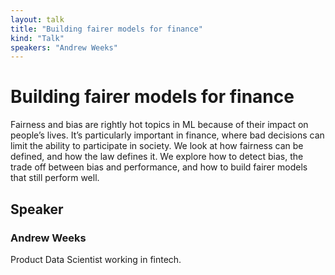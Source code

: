 ```yaml
---
layout: talk
title: "Building fairer models for finance"
kind: "Talk"
speakers: "Andrew Weeks"
---
```


# Building fairer models for finance

Fairness and bias are rightly hot topics in ML because of their impact on people’s lives. It’s particularly important in finance, where bad decisions can limit the ability to participate in society. We look at how fairness can be defined, and how the law defines it. We explore how to detect bias, the trade off between bias and performance, and how to build fairer models that still perform well.

## Speaker

### Andrew Weeks

Product Data Scientist working in fintech.
